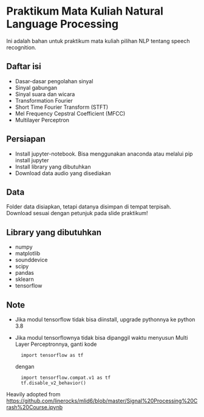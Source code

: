 # Praktikum Mata Kuliah Natural Language Processing
Ini adalah bahan untuk praktikum mata kuliah pilihan NLP tentang speech recognition.

## Daftar isi
- Dasar-dasar pengolahan sinyal
- Sinyal gabungan
- Sinyal suara dan wicara
- Transformation Fourier
- Short Time Fourier Transform (STFT)
- Mel Frequency Cepstral Coefficient (MFCC)
- Multilayer Perceptron

## Persiapan
- Install jupyter-notebook. Bisa menggunakan anaconda atau melalui pip install jupyter
- Install library yang dibutuhkan
- Download data audio yang disediakan

## Data
Folder data disiapkan, tetapi datanya disimpan di tempat terpisah. Download sesuai dengan petunjuk pada slide praktikum!

## Library yang dibutuhkan
- numpy
- matplotlib
- sounddevice
- scipy
- pandas
- sklearn
- tensorflow

## Note
- Jika modul tensorflow tidak bisa diinstall, upgrade pythonnya ke python 3.8
- Jika modul tensorflownya tidak bisa dipanggil waktu menyusun Multi Layer Perceptronnya, ganti kode 

        import tensorflow as tf
    dengan 

        import tensorflow.compat.v1 as tf
        tf.disable_v2_behavior() 

Heavily adopted from https://github.com/linerocks/mlid6/blob/master/Signal%20Processing%20Crash%20Course.ipynb
